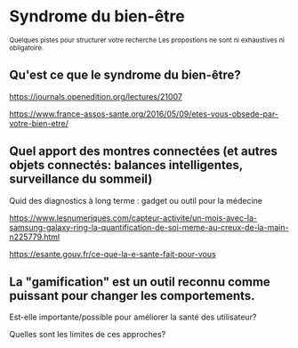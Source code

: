# Syndrome du bien-être

<small>Quelques pistes pour structurer votre recherche
Les propostions ne sont ni exhaustives ni obligatoire.
</small>

## Qu'est ce que le syndrome du bien-être?

https://journals.openedition.org/lectures/21007

https://www.france-assos-sante.org/2016/05/09/etes-vous-obsede-par-votre-bien-etre/



## Quel apport des montres connectées (et autres objets connectés: balances intelligentes, surveillance du sommeil)

Quid des diagnostics à long terme : gadget ou outil pour la médecine


https://www.lesnumeriques.com/capteur-activite/un-mois-avec-la-samsung-galaxy-ring-la-quantification-de-soi-meme-au-creux-de-la-main-n225779.html

https://esante.gouv.fr/ce-que-la-e-sante-fait-pour-vous



## La "gamification" est un outil reconnu comme puissant pour changer les comportements. 

Est-elle importante/possible pour améliorer la santé des utilisateur?

Quelles sont les limites de ces approches?			